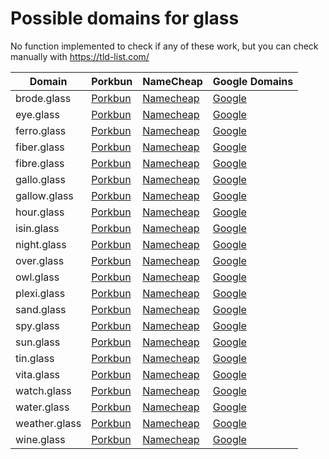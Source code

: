# Possible domains for glass

No function implemented to check if any of these work, but you can check manually with https://tld-list.com/

| Domain | Porkbun | NameCheap | Google Domains |
|---|---|---|---|
| brode.glass | [Porkbun](https://porkbun.com/checkout/search?prb=e814663da1&tlds=&idnLanguage=&search=search&q=brode.glass) | [Namecheap](https://www.namecheap.com/domains/registration/results/?domain=brode.glass) | [Google](https://domains.google.com/registrar/search?searchTerm=brode.glass) |
| eye.glass | [Porkbun](https://porkbun.com/checkout/search?prb=e814663da1&tlds=&idnLanguage=&search=search&q=eye.glass) | [Namecheap](https://www.namecheap.com/domains/registration/results/?domain=eye.glass) | [Google](https://domains.google.com/registrar/search?searchTerm=eye.glass) |
| ferro.glass | [Porkbun](https://porkbun.com/checkout/search?prb=e814663da1&tlds=&idnLanguage=&search=search&q=ferro.glass) | [Namecheap](https://www.namecheap.com/domains/registration/results/?domain=ferro.glass) | [Google](https://domains.google.com/registrar/search?searchTerm=ferro.glass) |
| fiber.glass | [Porkbun](https://porkbun.com/checkout/search?prb=e814663da1&tlds=&idnLanguage=&search=search&q=fiber.glass) | [Namecheap](https://www.namecheap.com/domains/registration/results/?domain=fiber.glass) | [Google](https://domains.google.com/registrar/search?searchTerm=fiber.glass) |
| fibre.glass | [Porkbun](https://porkbun.com/checkout/search?prb=e814663da1&tlds=&idnLanguage=&search=search&q=fibre.glass) | [Namecheap](https://www.namecheap.com/domains/registration/results/?domain=fibre.glass) | [Google](https://domains.google.com/registrar/search?searchTerm=fibre.glass) |
| gallo.glass | [Porkbun](https://porkbun.com/checkout/search?prb=e814663da1&tlds=&idnLanguage=&search=search&q=gallo.glass) | [Namecheap](https://www.namecheap.com/domains/registration/results/?domain=gallo.glass) | [Google](https://domains.google.com/registrar/search?searchTerm=gallo.glass) |
| gallow.glass | [Porkbun](https://porkbun.com/checkout/search?prb=e814663da1&tlds=&idnLanguage=&search=search&q=gallow.glass) | [Namecheap](https://www.namecheap.com/domains/registration/results/?domain=gallow.glass) | [Google](https://domains.google.com/registrar/search?searchTerm=gallow.glass) |
| hour.glass | [Porkbun](https://porkbun.com/checkout/search?prb=e814663da1&tlds=&idnLanguage=&search=search&q=hour.glass) | [Namecheap](https://www.namecheap.com/domains/registration/results/?domain=hour.glass) | [Google](https://domains.google.com/registrar/search?searchTerm=hour.glass) |
| isin.glass | [Porkbun](https://porkbun.com/checkout/search?prb=e814663da1&tlds=&idnLanguage=&search=search&q=isin.glass) | [Namecheap](https://www.namecheap.com/domains/registration/results/?domain=isin.glass) | [Google](https://domains.google.com/registrar/search?searchTerm=isin.glass) |
| night.glass | [Porkbun](https://porkbun.com/checkout/search?prb=e814663da1&tlds=&idnLanguage=&search=search&q=night.glass) | [Namecheap](https://www.namecheap.com/domains/registration/results/?domain=night.glass) | [Google](https://domains.google.com/registrar/search?searchTerm=night.glass) |
| over.glass | [Porkbun](https://porkbun.com/checkout/search?prb=e814663da1&tlds=&idnLanguage=&search=search&q=over.glass) | [Namecheap](https://www.namecheap.com/domains/registration/results/?domain=over.glass) | [Google](https://domains.google.com/registrar/search?searchTerm=over.glass) |
| owl.glass | [Porkbun](https://porkbun.com/checkout/search?prb=e814663da1&tlds=&idnLanguage=&search=search&q=owl.glass) | [Namecheap](https://www.namecheap.com/domains/registration/results/?domain=owl.glass) | [Google](https://domains.google.com/registrar/search?searchTerm=owl.glass) |
| plexi.glass | [Porkbun](https://porkbun.com/checkout/search?prb=e814663da1&tlds=&idnLanguage=&search=search&q=plexi.glass) | [Namecheap](https://www.namecheap.com/domains/registration/results/?domain=plexi.glass) | [Google](https://domains.google.com/registrar/search?searchTerm=plexi.glass) |
| sand.glass | [Porkbun](https://porkbun.com/checkout/search?prb=e814663da1&tlds=&idnLanguage=&search=search&q=sand.glass) | [Namecheap](https://www.namecheap.com/domains/registration/results/?domain=sand.glass) | [Google](https://domains.google.com/registrar/search?searchTerm=sand.glass) |
| spy.glass | [Porkbun](https://porkbun.com/checkout/search?prb=e814663da1&tlds=&idnLanguage=&search=search&q=spy.glass) | [Namecheap](https://www.namecheap.com/domains/registration/results/?domain=spy.glass) | [Google](https://domains.google.com/registrar/search?searchTerm=spy.glass) |
| sun.glass | [Porkbun](https://porkbun.com/checkout/search?prb=e814663da1&tlds=&idnLanguage=&search=search&q=sun.glass) | [Namecheap](https://www.namecheap.com/domains/registration/results/?domain=sun.glass) | [Google](https://domains.google.com/registrar/search?searchTerm=sun.glass) |
| tin.glass | [Porkbun](https://porkbun.com/checkout/search?prb=e814663da1&tlds=&idnLanguage=&search=search&q=tin.glass) | [Namecheap](https://www.namecheap.com/domains/registration/results/?domain=tin.glass) | [Google](https://domains.google.com/registrar/search?searchTerm=tin.glass) |
| vita.glass | [Porkbun](https://porkbun.com/checkout/search?prb=e814663da1&tlds=&idnLanguage=&search=search&q=vita.glass) | [Namecheap](https://www.namecheap.com/domains/registration/results/?domain=vita.glass) | [Google](https://domains.google.com/registrar/search?searchTerm=vita.glass) |
| watch.glass | [Porkbun](https://porkbun.com/checkout/search?prb=e814663da1&tlds=&idnLanguage=&search=search&q=watch.glass) | [Namecheap](https://www.namecheap.com/domains/registration/results/?domain=watch.glass) | [Google](https://domains.google.com/registrar/search?searchTerm=watch.glass) |
| water.glass | [Porkbun](https://porkbun.com/checkout/search?prb=e814663da1&tlds=&idnLanguage=&search=search&q=water.glass) | [Namecheap](https://www.namecheap.com/domains/registration/results/?domain=water.glass) | [Google](https://domains.google.com/registrar/search?searchTerm=water.glass) |
| weather.glass | [Porkbun](https://porkbun.com/checkout/search?prb=e814663da1&tlds=&idnLanguage=&search=search&q=weather.glass) | [Namecheap](https://www.namecheap.com/domains/registration/results/?domain=weather.glass) | [Google](https://domains.google.com/registrar/search?searchTerm=weather.glass) |
| wine.glass | [Porkbun](https://porkbun.com/checkout/search?prb=e814663da1&tlds=&idnLanguage=&search=search&q=wine.glass) | [Namecheap](https://www.namecheap.com/domains/registration/results/?domain=wine.glass) | [Google](https://domains.google.com/registrar/search?searchTerm=wine.glass) |
